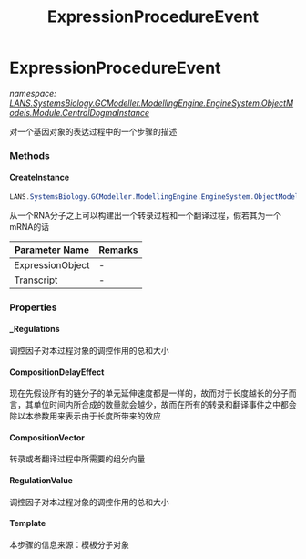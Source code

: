 ﻿---
title: ExpressionProcedureEvent
---

# ExpressionProcedureEvent
_namespace: [LANS.SystemsBiology.GCModeller.ModellingEngine.EngineSystem.ObjectModels.Module.CentralDogmaInstance](N-LANS.SystemsBiology.GCModeller.ModellingEngine.EngineSystem.ObjectModels.Module.CentralDogmaInstance.html)_

对一个基因对象的表达过程中的一个步骤的描述

### Methods

#### CreateInstance
```csharp
LANS.SystemsBiology.GCModeller.ModellingEngine.EngineSystem.ObjectModels.Module.CentralDogmaInstance.ExpressionProcedureEvent.CreateInstance(LANS.SystemsBiology.GCModeller.ModellingEngine.EngineSystem.ObjectModels.Module.CentralDogmaInstance.CentralDogma,LANS.SystemsBiology.GCModeller.ModellingEngine.EngineSystem.ObjectModels.Entity.Transcript,LANS.SystemsBiology.GCModeller.ModellingEngine.EngineSystem.ObjectModels.SubSystem.MetabolismCompartment)
```
从一个RNA分子之上可以构建出一个转录过程和一个翻译过程，假若其为一个mRNA的话

|Parameter Name|Remarks|
|--------------|-------|
|ExpressionObject|-|
|Transcript|-|




### Properties

#### _Regulations
调控因子对本过程对象的调控作用的总和大小
#### CompositionDelayEffect
现在先假设所有的链分子的单元延伸速度都是一样的，故而对于长度越长的分子而言，其单位时间内所合成的数量就会越少，故而在所有的转录和翻译事件之中都会除以本参数用来表示由于长度所带来的效应
#### CompositionVector
转录或者翻译过程中所需要的组分向量
#### RegulationValue
调控因子对本过程对象的调控作用的总和大小
#### Template
本步骤的信息来源：模板分子对象

